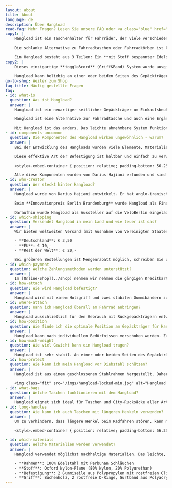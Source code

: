 ```yaml
---
layout: about
title: About
language: de
description: Über Hangload
read-faq: Mehr Fragen? Lesen Sie unsere FAQ oder <a class="blue" href="../contact">kontaktieren Sie uns!</a>
copy1: |
    Hangload ist ein Taschenhalter für Fahrräder, der viele verschiedene Arten von Taschen einfach und sicher tragen kann. Für mehr Freiheit, Flexibilität und Komfort! 

    Die schlanke Alternative zu Fahrradtaschen oder Fahrradkörben ist kein geschlossener Behälter, sondern funktioniert wie ein zusätzlicher seitlicher Gepäckträger. Das eröffnet ungeahnte Möglichkeiten für den Transport großer, sperriger oder ungewöhnlicher Lasten auf dem Rad. Hangload trägt auch sehr große Taschen.

    Ein Hangload besteht aus 3 Teilen: Ein **mit Stoff bespannter Edelstahlrahmen (1)** wird befestigt mit **elastischen Bändern (2)**. Seitlich am Gepäckträger angebracht, hält der Rahmen Abstand zu Kette, Speichen und Pedalen. Ein stabiler **Holzgriff mit Band (3)** dient zum Anhängen von Taschen verschiedener Größe.
copy2: |
    Dieses einzigartige **toggle&cord** (Griff&Band) System wurde ausgiebig mit schweren Lasten getestet. Es ist sehr einfach, extrem robust und ideal geeignet für diese Anwendung.
 
    Hangload kann beliebig an einer oder beiden Seiten des Gepäckträgers angebracht werden. Er ist die schlanke Alternative zu Fahrradtaschen oder Fahrradkörben.
go-to-shop: Weiter zum Shop
faq-title: Häufig gestellte Fragen
faq:
- id: what-is
  question: Was ist Hangload?
  answer: |
    Hangload ist ein neuartiger seitlicher Gepäckträger um Einkaufsbeutel, Rucksäcke und andere Taschen verschiedener Größe mit dem Fahrrad zu transportieren.

    Hangload ist eine Alternative zur Fahrradtasche und auch eine Ergänzung dazu. Fahrradkörbe und Taschen sind nützlich, geben jedoch Form und Größe des Gepäcks vor und sind für größere oder sperrige Einkäufe oft zu unflexibel.

    Mit Hangload ist das anders. Das leichte abnehmbare System funktioniert mit Taschen jeder Art---oder sogar [Kästen](https://www.youtube.com/watch?v=kPxS3nGMboY). Dank Hangload wird jede Tasche zur Fahrradtasche!
- id: components-uncommon
  question: Die Komponenten des Hangload wirken ungewöhnlich - warum?
  answer: |
    Bei der Entwicklung des Hangloads wurden viele Elemente, Materialien und Komponenten getestet. Wahrscheinlich war es die Erfahrung mit Segelknoten, die den Erfinder auf die Idee zur Befestigung mittels einstellbarem Griff und flexiblen Gummibändern brachten. Diese lassen sich mittels eines simplen Knotens festziehen (einfacher als Schuhe binden!). Wir nennen dieses System **toggle&cord** (Griff & Band).

    Diese effektive Art der Befestigung ist haltbar und einfach zu verwenden (Montage ohne Werkzeug). Außerdem lassen sich mithilfe der Gummibänder die transportierten Taschen zusätzlich fixieren und so vor Diebstahl während der Fahrt schützen: die sogenannte Ariana Technik:

    <style>.embed-container { position: relative; padding-bottom: 56.25%; height: 0; overflow: hidden; max-width: 100%; } .embed-container iframe, .embed-container object, .embed-container embed { position: absolute; top: 0; left: 0; width: 100%; height: 100%; }</style><div class='embed-container'><iframe src='https://player.vimeo.com/video/177610351' frameborder='0' webkitAllowFullScreen mozallowfullscreen allowFullScreen></iframe></div>

    Alle diese Komponenten wurden von Darius Hajiani erfunden und sind einmalig für Hangload. 
- id: who-creator
  question: Wer steckt hinter Hangload?
  answer: |
    Hangload wurde von Darius Hajiani entwickelt. Er hat anglo-iranischen Wurzeln und lebt in Berlin. Da kam ihm die Idee zu Hangload nach einem Großeinkauf. Er fragte sich, warum es keinen einfachen Weg gibt, um auch größere Einkäufe flexibel per Fahrrad transportieren zu können. Nach intensiver Recherche und vielen Prototypen und Versuchen erfand er das Hangload-System. 

    Beim **Innovationpreis Berlin Brandenburg** wurde Hangload als Finalist ausgezeichnet und konnte erstes Interesse von Kunden, Medien und Partnern generieren.  

    Daraufhin wurde Hangload als Aussteller auf die VeloBerlin eingeladen, wo weitere Partnerschaften mit Fahrradläden geschlossen wurden.
- id: which-shipping
  question: Versendet Hangload in mein Land und wie teuer ist das?
  answer: |
    Wir bieten weltweiten Versand (mit Ausnahme von Vereinigten Staaten und Kanada) zu folgenden Preisen an:

    - **Deutschland**: € 3,50
    - **EU**: € 10,-
    - **Rest der Welt**: € 20,-

    Bei größeren Bestellungen ist Mengenrabatt möglich, schreiben Sie uns einfach eine Nachricht an [info@hangload.com](mailto:info@hangload.com).
- id: which-payment
  question: Welche Zahlungsmethoden werden unterstützt?
  answer: |
    Im [Online-Shop](../shop) nehmen wir nehmen die gängigen Kreditkarten, PayPal und Sofortüberweisung entgegen. Wenn Sie lieber per Überweisung (Vorauskasse) zahlen möchten, stellen Sie einfach eine Anfrage per [Bestellformular](../shop/order-form) und wir schicken Ihnen unsere Bankverbindung und Zahlungs-Details umgehend zu.
- id: how-attach
  question: Wie wird Hangload befestigt?
  answer: |
    Hangload wird mit einem Holzgriff und zwei stabilen Gummibändern zur Befestigung geliefert. Ihn am Fahrrad zu befestigen dauert weniger als eine Minute. Man braucht weder Werkzeug noch technische Kenntnisse dafür. Eine ausführliche gedruckte Anleitung wird mitgeliefert (hier als PDF). In dem Video [oben](#instructions-video) und in diesem <a href="/imgs/pdf/instructions-de.pdf" target="_blank">PDF</a> sieht man, wie Hangload installiert wird.
- id: where-attach
  question: Kann ich Hangload überall am Fahrrad anbringen?
  answer: |
    Hangload ausschließlich für den Gebrauch mit Rückgepäckträgern entworfen. Bitte nutzen Sie ihn nicht an Frontgepäckträgern oder Sattelgepäckträgern.
- id: how-position
  question: Wie finde ich die optimale Position am Gepäckträger für Hangload?
  answer: |
    Hangload kann nach individuellen Bedürfnissen verschoben werden. Zum Beispiel bevorzugen größere Menschen es, den Hangload weiter nach hinten zu schieben, damit er nicht mit den Füßen in Kontakt gerät.
- id: how-much-weight
  question: Wie viel Gewicht kann ein Hangload tragen?
  answer: |
    Hangload ist sehr stabil. An einer oder beiden Seiten des Gepäckträgers befestigt, kann es das maximale Gewicht, für das der Gepäckträger zugelassen ist, tragen. In der Regel sind dies ca. 25-30 kg. Vergewissern Sie sich bitte beim Hersteller Ihres Gepäckträgers über das zulässige Maximalgewicht. 
- id: how-protect
  question: Wie kann ich mein Hangload vor Diebstahl schützen?
  answer: |
    Hangload ist aus einem geschlossenen Stahlrahmen hergestellt. Daher lässt er sich leicht mittels Fahrradschloss sichern, das einfach beim Anschließen des Rads durch den Hangload gesteckt wird, wie hier unten gezeigt.

    <img class="fit" src="/imgs/hangload-locked-min.jpg" alt="Hangload locked">
- id: what-bags
  question: Welche Taschen funktionieren mit dem Hangload?
  answer: |
    Hangload eignet sich ideal für Taschen und City-Rucksäcke aller Art und Größe. Es funktioniert am besten mit Taschen mit einem weichen Griff.
- id: long-handles
  question: Wie kann ich auch Taschen mit längeren Henkeln verwenden?
  answer: |
    Um zu verhindern, dass längere Henkel beim Radfahren stören, kann man diese einmal um den Gepäckträger wickeln und dann mit dem Hangload verwenden. Wie das geht, wird in diesem Video erklärt:

    <style>.embed-container { position: relative; padding-bottom: 56.25%; height: 0; overflow: hidden; max-width: 100%; } .embed-container iframe, .embed-container object, .embed-container embed { position: absolute; top: 0; left: 0; width: 100%; height: 100%; }</style><div class='embed-container'><iframe src='https://player.vimeo.com/video/108349418' frameborder='0' webkitAllowFullScreen mozallowfullscreen allowFullScreen></iframe></div>

- id: which-materials
  question: Welche Materialien werden verwendet?
  answer: |
    Hangload verwendet möglichst nachhaltige Materialien. Das leichte, einfache Design spart Rohstoffe und Energie bei der Herstellung. Die von uns verwendet Materialen sind:

    - **Rahmen**: 100% Edelstahl mit Perbunan Schläuchen
    - **Stoff**: Oxford Nylon-Plane (80% Nylon, 20% Polyurethan)
    - **Befestigung**: 2 Gummiseile aus Polypropylen mit rostfreien Clips
    - **Griff**: Buchenholz, 2 rostfreie D-Ringe, Gurtband aus Polyacryl
---
```


